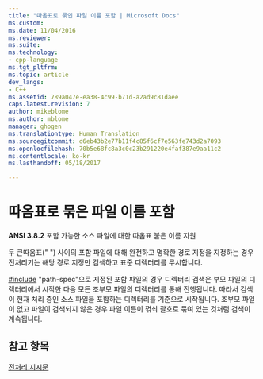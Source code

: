 ```yaml
---
title: "따옴표로 묶인 파일 이름 포함 | Microsoft Docs"
ms.custom: 
ms.date: 11/04/2016
ms.reviewer: 
ms.suite: 
ms.technology:
- cpp-language
ms.tgt_pltfrm: 
ms.topic: article
dev_langs:
- C++
ms.assetid: 789a047e-ea38-4c99-b71d-a2ad9c81daee
caps.latest.revision: 7
author: mikeblome
ms.author: mblome
manager: ghogen
ms.translationtype: Human Translation
ms.sourcegitcommit: d6eb43b2e77b11f4c85f6cf7e563fe743d2a7093
ms.openlocfilehash: 70b5e68fc8a3c0c23b291220e4faf387e9aa11c2
ms.contentlocale: ko-kr
ms.lasthandoff: 05/18/2017

---
```

# <a name="including-quoted-filenames"></a>따옴표로 묶은 파일 이름 포함
**ANSI 3.8.2** 포함 가능한 소스 파일에 대한 따옴표 붙은 이름 지원  
  
 두 큰따옴표(" ") 사이의 포함 파일에 대해 완전하고 명확한 경로 지정을 지정하는 경우 전처리기는 해당 경로 지정만 검색하고 표준 디렉터리를 무시합니다.  
  
 [#include](../preprocessor/hash-include-directive-c-cpp.md) "path-spec"으로 지정된 포함 파일의 경우 디렉터리 검색은 부모 파일의 디렉터리에서 시작한 다음 모든 조부모 파일의 디렉터리를 통해 진행됩니다. 따라서 검색이 현재 처리 중인 소스 파일을 포함하는 디렉터리를 기준으로 시작됩니다. 조부모 파일이 없고 파일이 검색되지 않은 경우 파일 이름이 꺾쇠 괄호로 묶여 있는 것처럼 검색이 계속됩니다.  
  
## <a name="see-also"></a>참고 항목  
 [전처리 지시문](../c-language/preprocessing-directives.md)
